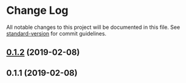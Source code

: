 # Change Log

All notable changes to this project will be documented in this file. See [standard-version](https://github.com/conventional-changelog/standard-version) for commit guidelines.

<a name="0.1.2"></a>
## [0.1.2](https://github.com/justinlettau/renovate-config/compare/v0.1.1...v0.1.2) (2019-02-08)



<a name="0.1.1"></a>
## 0.1.1 (2019-02-08)
